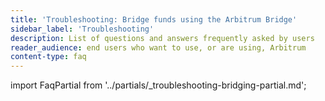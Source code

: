 ```yaml
---
title: 'Troubleshooting: Bridge funds using the Arbitrum Bridge'
sidebar_label: 'Troubleshooting'
description: List of questions and answers frequently asked by users
reader_audience: end users who want to use, or are using, Arbitrum
content-type: faq
---
```


import FaqPartial from '../partials/_troubleshooting-bridging-partial.md';

<FaqPartial />
